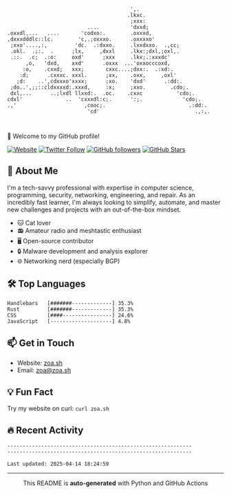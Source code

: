 ```
                                        ',.                        
                                       .lkxc.                      
                                        ;xxx:                      
                          ....          'dxxd;                     
.oxxdl,...   ....       'codxo:.        .oxxxd,                    
,dxxxdddlc::lc.        'c,.;oxxxo.      .oxxxxo'                   
 ;xxo'....,:,         'dc.  .:dxxo.     .lxxdxxo.  .,cc;           
 .okl.  .;:.  .      ;lx,     ,dxxl     .lkx:;dxl,;oxl,.           
 .::.  .c;  .:o:     oxd'      ;xxx     .lkx;.:xxxdc'              
      ,o,   'dxd,    xxd'      .oxxx  ...'oxxocccoxd,              
     :o,    .cxxd;   xxx;       cxxc....;dxx:.  .:xd:.             
    :d;      .cxxxc. xxxl.      ;xx,    .oxx,     ,oxl'            
   ;d:    ..',cdxxxo'xxxx;      ;xo.    'dxd'      .:dd:.          
 ;do..',;;::cldxxxxd:.xxxd,     :x;     ;xxo.        .cdo;.        
 dxl,...      ..;lxdl llxxd:.  .oc.    .cxxc           'cdo;.      
cdxl'              ..  'cxxxdl:c;.      ':;.             'cdo;.    
.,'                      ,cooc;.                           .:dd:.  
                          'cd'                               .,:,. 
                                                                   
                                                                   

```

🚀 Welcome to my GitHub profile!

[![Website](https://img.shields.io/website?label=zoa.sh&style=for-the-badge&url=https%3A%2F%2Fzoa.sh)](https://zoa.sh)
[![Twitter Follow](https://img.shields.io/twitter/follow/zoa_sh?color=1DA1F2&logo=twitter&style=for-the-badge)](https://twitter.com/intent/follow?original_referer=https%3A%2F%2Fgithub.com%2Fzoa-sh&screen_name=zoa_sh)
[![GitHub followers](https://img.shields.io/github/followers/zoa-sh?logo=GitHub&style=for-the-badge)](https://github.com/zoa-sh)
[![GitHub Stars](https://img.shields.io/github/stars/zoa-sh?logo=github&style=for-the-badge)](https://github.com/zoa-sh)

## 👾 About Me
I'm a tech-savvy professional with expertise in computer science, programming, security, networking, engineering, and repair. As an incredibly fast learner, I'm always looking to simplify, automate, and master new challenges and projects with an out-of-the-box mindset.

- 🐱 Cat lover
- 📻 Amateur radio and meshtastic enthusiast
- 🖥️ Open-source contributor
- 🔒 Malware development and analysis explorer
- 🌐 Networking nerd (especially BGP)

## 🛠️ Top Languages
```
Handlebars   [#######-------------] 35.3%
Rust         [#######-------------] 35.3%
CSS          [####----------------] 24.6%
JavaScript   [--------------------] 4.8%
```

## 📫 Get in Touch
- Website: [zoa.sh](https://zoa.sh)
- Email: zoa@zoa.sh

## 💡 Fun Fact
Try my website on curl: `curl zoa.sh`

## 🔥 Recent Activity
```
------------------------------------------------------------
------------------------------------------------------------

Last updated: 2025-04-14 18:24:59
```
---
<p align="center">This README is <b>auto-generated</b> with Python and GitHub Actions</p>
